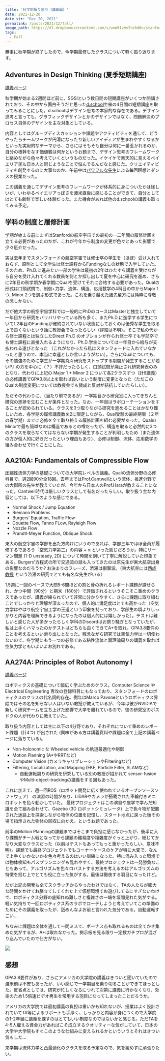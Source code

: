 ```yaml
---
title: '秋学期振り返り（講義編）'
date: 2021-12-20
date_str: "Dec 20, 2021"
permalink: /posts/2021/12/fall/
image_path: https://dl.dropboxusercontent.com/s/wnn91vmv5hchd0u/stanford-fall.jpg?dl=0
tags:
  - Fall
---
```


無事に秋学期が終了したので、今学期履修したクラスについて軽く振り返ります。

## Adventures in Design Thinking (夏季短期講座)
[講義ページ](https://vpge.stanford.edu/resources/sgsi/design-thinking)

秋学期が始まる2週間ほど前に、SGSIという数日間の短期講座がいくつか開講されており、その中から面白そうだと思った[d.school](https://dschool.stanford.edu/)主催の4日間の短期講座を取ってみることにした。d.schoolはデザイン思考の本家的な存在である。デザイン思考と言っても、グラフィックデザインとかのデザインではなく、問題解決のプロセス自体のデザインを主な対象としている。

内容としてはグループディスカッションや課題やアクティビティを通して、どうやったらチームワークが円滑になったり新しいアイディアが生まれやすくなるかといった実用的なテーマから、さらにはそもそも自分は何に一番惹かれるのか、自分の根幹をなす価値観は何かというお題まで、デザイン思考のフレームワークと絡めながら色々考えていくというものだった。イケイケで楽天的に見えるベイエリア民も日本人と同じようなことで悩んでるんだなと感じた。クリエイティビティを創発するのに大事なのか、午前中は[パワフルな先生](https://www.aletahayes.com/about)による毎回瞑想とダンスの授業だった。

この講義を通してデザイン思考のフレームワークが体系的に身についたかは怪しいが、いわゆるベイエリアっぽさを渡米直後に感じることができて、自分としてはとても新鮮で楽しい体験だった。また機会があれば他のd.schoolの講義も取ってみる予定。

## 学科の制度と履修計画
学期が始まる前にまずはStanfordの航空宇宙での最初の一二年間の履修計画を立てる必要があったのだが、これが今年から制度の変更が色々とあった影響で少々厄介だった。

実は去年までスタンフォードの航空宇宙では修士卒の学生を（ほぼ）受け入れておらず、原則として全学生は修士課程からFundingなしの状態で入学していた。そのため、Ph.D.に進みたい一部の学生は最初の2年はひたすら講義を受けながら自分を受け入れてくれる教員を何とか探し出して夏を中心に研究を進め、さらに2年目の秋学期か春学期にQualを受けてそれに合格する必要があった。Qualの形式は口頭試問で、制御+力学、流体、構造、応用数学の4科目の中からMajor 1つ, Minor 2つを選ぶ形式であった。これを乗り越えた諸先輩方には純粋に尊敬の念しかない。

だが他大学の航空宇宙学科では一般的にPhDのコースはMasterと独立していて一年目から研究をバリバリやっている所も多く、またPh.D.に進学する学生について1,2年目のFundingが確約されていない状態にしておくのは優秀な学生を取る上で良くないという話に教授会でなったらしい（詳細は不明）。そこで私の代から修士課程とは独立したDirect Ph.D のオプションが作られ修士卒でも学部卒でも博士課程に直接入れるようになり、Ph.D.学生については一年目から給与が支払われる運びとなった （これがなかったら私はスタンフォードに入れていなかったと思うので、本当に幸運としか言いようがない）。さらにQualについても、その勉強のために学生が一学期丸々研究をストップする期間が発生することが若いP.I.の方を中心に（？）不評だったらしく、口頭試問が廃止され研究発表のみとなり、代わりに上記の Major 1 + Minor 2 について各2クラスずつ（計6講義）の必修講義でGPA3.8以上を取れば良いという制度に変更となった（ただこのQualの制度変更については教授会でも賛成と反対が拮抗していたらしい）。

ただその代わりに、（当たり前であるが）一学期目から研究室に入ってきちんと研究の進捗を生むことが条件となった。なお、一年目はラボローテーションをすることが認められている。クラスを3つ取りながら研究を進めることはかなり難しいため、各学期の履修講義数を2に限定しながら、Qual受験の最終期限（２年の春学期）までに必修を全て取り終える履修計画を組む必要があった。QualのMinorで最も簡単なのは構造であるとの噂だったが、構造を取ると必然的に3つのクラスを取らなくてはならない学期が発生することが判明したため（また流体の方が個人的に好きだったという理由もあり）、必修は制御、流体、応用数学の組み合わせで行くことにした。

## AA210A: Fundamentals of Compressible Flow 
圧縮性流体力学の基礎についての大学院レベルの講義。Qualの流体分野の必修科目で、週2回90分全18回。去年まではProf.Cantwellという流体、推進分野での大御所の先生が教えていたが、今年から日本人のProf.Haraが教えることになった。Cantwell時代は厳しいクラスとして有名だったらしい。取り扱う主な内容としては、以下のような感じである。
- Normal Shock / Jump Equation
- Riemann Problems 
- Burgers' Equation, Traffic Flow
- Couette Flow, Fanno FLow, Rayleigh Flow
- Nozzle Flow
- Prandtl-Meyer Function, Oblique Shock

東大の航空宇宙の学部を出た方向けにいうのであれば、学部三年でほぼ全員が履修するであろう「空気力学第三」の内容 + α といった感じだろうか。特にリーマン問題 (1-D unsteady, 2D) について時間を割いて丁寧に解説していた印象である。Burgers'方程式の所で交通流の話も入ってきたのは原先生が東大航空出身の影響なのだろうか? お決まりのフレーズ、渋滞は衝撃波。（東大航空には[西成教授](https://www.ais.rcast.u-tokyo.ac.jp/ja/research/labs/nishinari.html) という渋滞の研究でとても有名な先生がいる）

1.5週に一回のペースで大問5-6問ほどの割と骨の折れるレポート課題が課せられ、かつ中間（90分）と期末（180分）で評価されるというそこそこ重めのクラスであったが、講義が練られていて非常に分かりやすく、さらに課題に取り組むことでしっかりと理解が深まったので、個人的に満足度はとても高かった（空気力学はやはり航空宇宙工学の王道という印象を持っており、学部生の頃よりしっかりと内容を理解できるようになったのは個人的には嬉しかった）。テストは難しいと感じた人が多かったらしく学科のDiscordはお祭り騒ぎとなっていたが、私は上手くハマったのかテストはどちらも良くできてA+を取れ、GPA3.8要件のことを考えるといい滑り出しとなった。残念ながら研究では空気力学は一切使わないので、冬学期にもう一つの必修である粘性流体と翼理論周りの講義を取れば空気力学ともいよいよお別れである。

## AA274A: Principles of Robot Autonomy I
[講義ページ](https://stanfordasl.github.io/aa274a/)

ロボティクスの基礎について幅広く学ぶためのクラス。Computer Science や Electrical Engineering 専攻の登録科目にもなっており、スタンフォードのロボティクスのクラスの代名詞的存在。例年はMarco Pavoneというロボティクス界隈ではその名を知らない人はいない教授が教えているが、今年は彼がNVIDIAで新しく研究チームを立ち上げた影響で大学を離れているので、彼の研究室のポスドクの人が代わりに教えていた。

取り扱う内容としては主に以下の4分野であり、それぞれについて重めのレポート課題（計4つ) が出された (興味がある方は講義資料や課題は全て上記の講義ページに落ちている)。
- Non-holonomic な Wheeled vehicle の軌道最適化や制御
- Motion Planning (A*やRRTなど)
- Computer Vision (カメラキャリブレーションやFilteringなど)
- Filtering, Localization, and Mapping (EKF, Particle Filter, SLAMなど)
  - 自動運転周りの研究を研究している別の教授が招かれて sensor-fusionやMulti-object-trackingの講義をする回もあった。

これに加えて、週一回ROS（ロボット開発に広く使われているオープンソースソフトウェア）
の演習の時間があり、LIDARやカメラが搭載された車輪付きミニロボットを色々動かしていた。
最終プロジェクトはこの演習や座学で学んだ知識を全て組み合わせて、Gazebo (3D ロボットシミュレータ）上で色々物が配置された迷路上を探索しながら物体の位置を記憶し、スタート地点に戻った後その場で指示された物体の回収に向かえ、というお題であった。

前半のMotion Planningの課題まではそこまで負担に感じなかったが、後半に入り課題がチーム戦となってから課題の難易度や複雑度がぐっと上がり、総じてかなり大変なクラスだった（以前はテストもあってもっと重かったらしい、意味不明）。課題でも最終プロジェクトでもコーナーケースのケアが特に大変で、なんで上手くいかないかを色々考えるのはいい訓練になった。特に混み入った環境では物体検知もパスプランニングも乱れやすく、最終プロジェクトは一発勝負なこともあって、アルゴリズムを色々ロバストする方法を考えるのはアルゴリズムの特徴を掴む上でとても役に立った気がする。最後は徹夜する羽目になったけど。

だが上記の開発も全てスクラッチからやったわけではなく、TAの人たちが膨大な時間をかけてお膳立てしてくれた上で仮想環境でお遊びしてるにすぎないわけで、ロボティクス分野の底知れぬ難しさと複雑さの一端を垣間見れた気がする。軽い気持ちで一回ロボティクス系のラボでローテしようと考えていてこの準備のためにその講義を取ったが、舐めんなよお前と言われた気分である。自動運転すごい...

ちなみに課題は全体を通して一問ミスで、ボーナス点も取れるものは全てかき集めた気がするが、A+は取れなかった。掲示板を見る限り一定数ガチプロが混ざり込んでいたので仕方がない。

<img src = "https://dl.dropboxusercontent.com/s/w4sfo2herttnhq4/ros-project.png?dl=0">

## 感想
GPA3.8要件があり、さらにアメリカの大学院の講義はきついと聞いていたので渡米前は不安もあったが、いい感じで一学期目を乗り切ることができてほっとした。反省点としては、研究が忙しくなるにつれて次第に講義に行かなくなり、効率のため1.5倍速ビデオ再生を常用する羽目になってしまったことだろうか。

アメリカの大学院では最初講義の負担は重いかも知れないが、授業はよく設計されていてTA等によるサポートも手厚く、しっかりと内容が身につくので大学院の1-2年目に講義を課すのはとてもいい制度なのではないかと感じる。ただTAを4-5人雇える資金力があればこそ成立するクオリティーな気がしていて、日本の大学や大学院もすぐこのような仕組みに変えられるかといういうとそれはきつい気もした...

来学期は流体力学と凸最適化のクラスを取る予定なので、気を緩めずに頑張りたい。